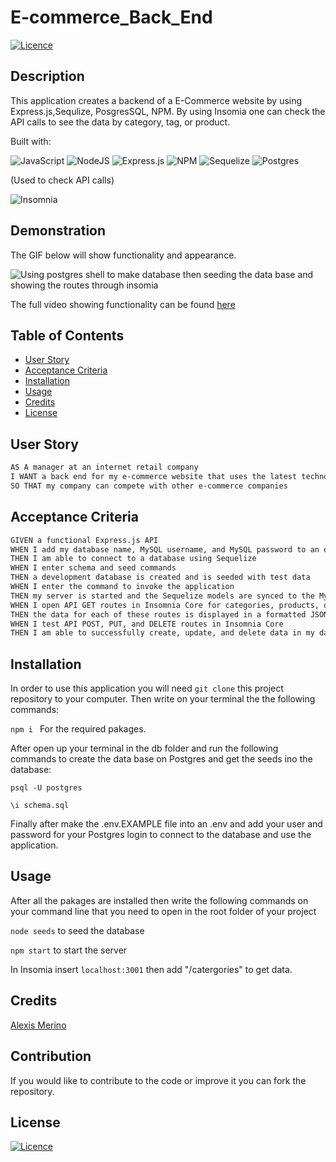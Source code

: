 # E-commerce_Back_End
[![Licence](https://img.shields.io/github/license/Ileriayo/markdown-badges?style=for-the-badge)](./LICENSE)


  ## Description

  This application creates a backend of a E-Commerce website by using Express.js,Sequlize, PosgresSQL, NPM. By using Insomia one can check the API calls to see the data by category, tag, or product.

  Built with:

 ![JavaScript](https://img.shields.io/badge/javascript-%23323330.svg?style=for-the-badge&logo=javascript&logoColor=%23F7DF1E)
 ![NodeJS](https://img.shields.io/badge/node.js-6DA55F?style=for-the-badge&logo=node.js&logoColor=white)
 ![Express.js](https://img.shields.io/badge/express.js-%23404d59.svg?style=for-the-badge&logo=express&logoColor=%2361DAFB)
 ![NPM](https://img.shields.io/badge/NPM-%23CB3837.svg?style=for-the-badge&logo=npm&logoColor=white)
 ![Sequelize](https://img.shields.io/badge/Sequelize-52B0E7?style=for-the-badge&logo=Sequelize&logoColor=white)
 ![Postgres](https://img.shields.io/badge/postgres-%23316192.svg?style=for-the-badge&logo=postgresql&logoColor=white)

 (Used to check API calls)

 ![Insomnia](https://img.shields.io/badge/Insomnia-black?style=for-the-badge&logo=insomnia&logoColor=5849BE)
 
  ## Demonstration

  The GIF below will show functionality and appearance.

  ![Using postgres shell to make database then seeding the data base and showing the routes through insomia](./assets/e-commerce.gif)

  The full video showing functionality can be found [here](https://youtu.be/0cK92ZaJNEI)

  ## Table of Contents
  - [User Story](#user-story)
  - [Acceptance Criteria](#acceptance-criteria)
  - [Installation](#installation)
  - [Usage](#usage)
  - [Credits](#credits)
  - [License](#license)

  ## User Story

```md
AS A manager at an internet retail company
I WANT a back end for my e-commerce website that uses the latest technologies
SO THAT my company can compete with other e-commerce companies
```

## Acceptance Criteria

```md
GIVEN a functional Express.js API
WHEN I add my database name, MySQL username, and MySQL password to an environment variable file
THEN I am able to connect to a database using Sequelize
WHEN I enter schema and seed commands
THEN a development database is created and is seeded with test data
WHEN I enter the command to invoke the application
THEN my server is started and the Sequelize models are synced to the MySQL database
WHEN I open API GET routes in Insomnia Core for categories, products, or tags
THEN the data for each of these routes is displayed in a formatted JSON
WHEN I test API POST, PUT, and DELETE routes in Insomnia Core
THEN I am able to successfully create, update, and delete data in my database
```

  ## Installation

  In order to use this application you will need `git clone` this project repository to your computer. Then write on your terminal the the following commands:

  `npm i ` For the required pakages.

  After open up your terminal in the db folder and run the following commands to create the data base on Postgres and get the seeds ino the database:

  `psql -U postgres`

  `\i schema.sql`

  Finally after make the .env.EXAMPLE file into an .env and add your user and password for your Postgres login to connect to the database and use the application.

  
  ## Usage

  After all the pakages are installed then write the following commands on your command line that you need to open in the root folder of your project

  `node seeds` to seed the database

  `npm start` to start the server

  In Insomia insert `localhost:3001` then add "/catergories" to get data.
  
  ## Credits

  [Alexis Merino](https://github.com/AlexM745) 
  

  ## Contribution
  
  If you would like to contribute to the code or improve it you can fork the repository.
  
  ## License 
  
  [![Licence](https://img.shields.io/github/license/Ileriayo/markdown-badges?style=for-the-badge)](./LICENSE)
